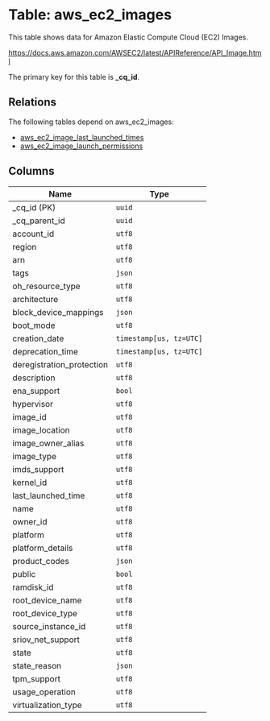 # Table: aws_ec2_images

This table shows data for Amazon Elastic Compute Cloud (EC2) Images.

https://docs.aws.amazon.com/AWSEC2/latest/APIReference/API_Image.html

The primary key for this table is **_cq_id**.

## Relations

The following tables depend on aws_ec2_images:
  - [aws_ec2_image_last_launched_times](aws_ec2_image_last_launched_times.md)
  - [aws_ec2_image_launch_permissions](aws_ec2_image_launch_permissions.md)

## Columns

| Name          | Type          |
| ------------- | ------------- |
|_cq_id (PK)|`uuid`|
|_cq_parent_id|`uuid`|
|account_id|`utf8`|
|region|`utf8`|
|arn|`utf8`|
|tags|`json`|
|oh_resource_type|`utf8`|
|architecture|`utf8`|
|block_device_mappings|`json`|
|boot_mode|`utf8`|
|creation_date|`timestamp[us, tz=UTC]`|
|deprecation_time|`timestamp[us, tz=UTC]`|
|deregistration_protection|`utf8`|
|description|`utf8`|
|ena_support|`bool`|
|hypervisor|`utf8`|
|image_id|`utf8`|
|image_location|`utf8`|
|image_owner_alias|`utf8`|
|image_type|`utf8`|
|imds_support|`utf8`|
|kernel_id|`utf8`|
|last_launched_time|`utf8`|
|name|`utf8`|
|owner_id|`utf8`|
|platform|`utf8`|
|platform_details|`utf8`|
|product_codes|`json`|
|public|`bool`|
|ramdisk_id|`utf8`|
|root_device_name|`utf8`|
|root_device_type|`utf8`|
|source_instance_id|`utf8`|
|sriov_net_support|`utf8`|
|state|`utf8`|
|state_reason|`json`|
|tpm_support|`utf8`|
|usage_operation|`utf8`|
|virtualization_type|`utf8`|